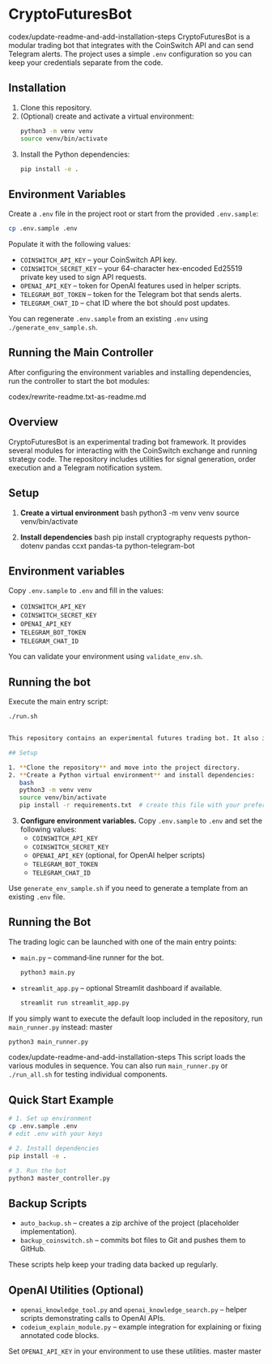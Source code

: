 # CryptoFuturesBot

 codex/update-readme-and-add-installation-steps
CryptoFuturesBot is a modular trading bot that integrates with the CoinSwitch API and can send Telegram alerts.  The project uses a simple `.env` configuration so you can keep your credentials separate from the code.

## Installation

1. Clone this repository.
2. (Optional) create and activate a virtual environment:
   ```bash
   python3 -m venv venv
   source venv/bin/activate
   ```
3. Install the Python dependencies:
   ```bash
   pip install -e .
   ```

## Environment Variables

Create a `.env` file in the project root or start from the provided `.env.sample`:

```bash
cp .env.sample .env
```

Populate it with the following values:

- `COINSWITCH_API_KEY` – your CoinSwitch API key.
- `COINSWITCH_SECRET_KEY` – your 64-character hex-encoded Ed25519 private key used to sign API requests.
- `OPENAI_API_KEY` – token for OpenAI features used in helper scripts.
- `TELEGRAM_BOT_TOKEN` – token for the Telegram bot that sends alerts.
- `TELEGRAM_CHAT_ID` – chat ID where the bot should post updates.

You can regenerate `.env.sample` from an existing `.env` using `./generate_env_sample.sh`.

## Running the Main Controller

After configuring the environment variables and installing dependencies, run the controller to start the bot modules:


codex/rewrite-readme.txt-as-readme.md
## Overview
CryptoFuturesBot is an experimental trading bot framework. It provides several
modules for interacting with the CoinSwitch exchange and running strategy code.
The repository includes utilities for signal generation, order execution and a
Telegram notification system.

## Setup
1. **Create a virtual environment**
   bash
   python3 -m venv venv
   source venv/bin/activate
   
2. **Install dependencies**
   bash
   pip install cryptography requests python-dotenv pandas ccxt pandas-ta python-telegram-bot
   

## Environment variables
Copy `.env.sample` to `.env` and fill in the values:

- `COINSWITCH_API_KEY`
- `COINSWITCH_SECRET_KEY`
- `OPENAI_API_KEY`
- `TELEGRAM_BOT_TOKEN`
- `TELEGRAM_CHAT_ID`

You can validate your environment using `validate_env.sh`.

## Running the bot
Execute the main entry script:
```bash
./run.sh


This repository contains an experimental futures trading bot. It also includes several helper utilities and backup scripts.

## Setup

1. **Clone the repository** and move into the project directory.
2. **Create a Python virtual environment** and install dependencies:
   bash
   python3 -m venv venv
   source venv/bin/activate
   pip install -r requirements.txt  # create this file with your preferred packages
   ```
3. **Configure environment variables.** Copy `.env.sample` to `.env` and set the following values:
   - `COINSWITCH_API_KEY`
   - `COINSWITCH_SECRET_KEY`
   - `OPENAI_API_KEY` (optional, for OpenAI helper scripts)
   - `TELEGRAM_BOT_TOKEN`
   - `TELEGRAM_CHAT_ID`

Use `generate_env_sample.sh` if you need to generate a template from an existing `.env` file.

## Running the Bot

The trading logic can be launched with one of the main entry points:

- `main.py` – command‑line runner for the bot.
  ```bash
  python3 main.py
  ```
- `streamlit_app.py` – optional Streamlit dashboard if available.
  ```bash
  streamlit run streamlit_app.py
  ```

If you simply want to execute the default loop included in the repository, run `main_runner.py` instead:
 master
```bash
python3 main_runner.py
```

codex/update-readme-and-add-installation-steps
This script loads the various modules in sequence.  You can also run `main_runner.py` or `./run_all.sh` for testing individual components.

## Quick Start Example

```bash
# 1. Set up environment
cp .env.sample .env
# edit .env with your keys

# 2. Install dependencies
pip install -e .

# 3. Run the bot
python3 master_controller.py
```
## Backup Scripts

- `auto_backup.sh` – creates a zip archive of the project (placeholder implementation).
- `backup_coinswitch.sh` – commits bot files to Git and pushes them to GitHub.

These scripts help keep your trading data backed up regularly.

## OpenAI Utilities (Optional)

- `openai_knowledge_tool.py` and `openai_knowledge_search.py` – helper scripts demonstrating calls to OpenAI APIs.
- `codeium_explain_module.py` – example integration for explaining or fixing annotated code blocks.

Set `OPENAI_API_KEY` in your environment to use these utilities.
 master
 master
